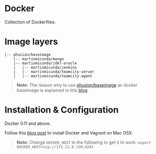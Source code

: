 Docker
======

Collection of Dockerfiles.

Image layers
======

    |-- phusion/baseimage
        |-- martinmicunda/mongo
        |-- martinmicunda/jdk7-oracle
        |   |-- martinmicunda/jenkins
        |   |-- martinmicunda/teamcity-server
        |   |-- martinmicunda/teamcity-agent

> **Note:** The reason why to use [phusion/baseimage](https://github.com/phusion/baseimage-docker) as docker baseimage is explained in this [blog](http://phusion.github.io/baseimage-docker/).

Installation & Configuration
======

Docker 0.11 and above.

Follow this [blog post](http://www.siliconfidential.com/articles/docker-coreos-osx/) to install Docker and Vagrant on Mac OSX.

> **Note:** Change `DOCKER_HOST` to the following to get it to work: `export DOCKER_HOST=tcp://172.12.8.150:4243`
